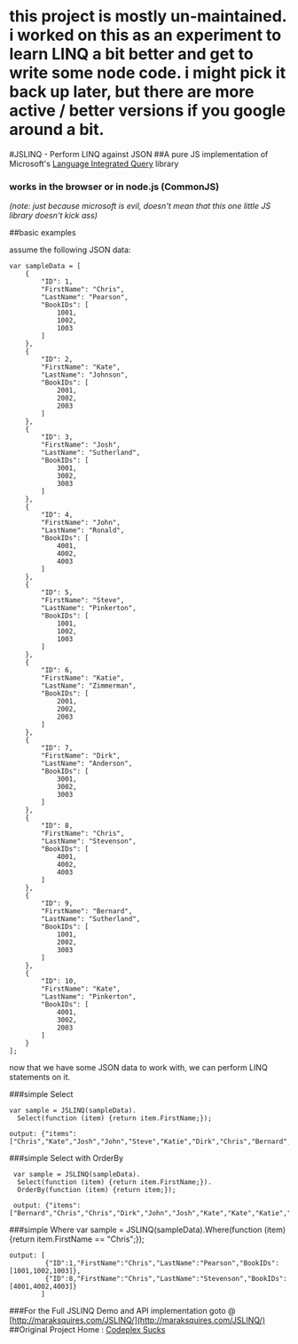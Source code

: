 # this project is mostly un-maintained. i worked on this as an experiment to learn LINQ a bit better and get to write some node code. i might pick it back up later, but there are more active / better versions if you google around a bit.

#JSLINQ - Perform LINQ against JSON
##A pure JS implementation of Microsoft's [Language Integrated Query](http://en.wikipedia.org/wiki/Language_Integrated_Query) library
### works in the browser or in node.js (CommonJS)
<em>(note: just because microsoft is evil, doesn't mean that this one little JS library doesn't kick ass)</em>

##basic examples

assume the following JSON data:

    var sampleData = [
        {
            "ID": 1,
            "FirstName": "Chris",
            "LastName": "Pearson",
            "BookIDs": [
                1001,
                1002,
                1003
            ]
        },
        {
            "ID": 2,
            "FirstName": "Kate",
            "LastName": "Johnson",
            "BookIDs": [
                2001,
                2002,
                2003
            ]
        },
        {
            "ID": 3,
            "FirstName": "Josh",
            "LastName": "Sutherland",
            "BookIDs": [
                3001,
                3002,
                3003
            ]
        },
        {
            "ID": 4,
            "FirstName": "John",
            "LastName": "Ronald",
            "BookIDs": [
                4001,
                4002,
                4003
            ]
        },
        {
            "ID": 5,
            "FirstName": "Steve",
            "LastName": "Pinkerton",
            "BookIDs": [
                1001,
                1002,
                1003
            ]
        },
        {
            "ID": 6,
            "FirstName": "Katie",
            "LastName": "Zimmerman",
            "BookIDs": [
                2001,
                2002,
                2003
            ]
        },
        {
            "ID": 7,
            "FirstName": "Dirk",
            "LastName": "Anderson",
            "BookIDs": [
                3001,
                3002,
                3003
            ]
        },
        {
            "ID": 8,
            "FirstName": "Chris",
            "LastName": "Stevenson",
            "BookIDs": [
                4001,
                4002,
                4003
            ]
        },
        {
            "ID": 9,
            "FirstName": "Bernard",
            "LastName": "Sutherland",
            "BookIDs": [
                1001,
                2002,
                3003
            ]
        },
        {
            "ID": 10,
            "FirstName": "Kate",
            "LastName": "Pinkerton",
            "BookIDs": [
                4001,
                3002,
                2003
            ]
        }
    ];

now that we have some JSON data to work with, we can perform LINQ statements on it.

###simple Select

    var sample = JSLINQ(sampleData).
      Select(function (item) {return item.FirstName;});

    output: {"items":["Chris","Kate","Josh","John","Steve","Katie","Dirk","Chris","Bernard","Kate"]}

###simple Select with OrderBy

     var sample = JSLINQ(sampleData).
      Select(function (item) {return item.FirstName;}).
      OrderBy(function (item) {return item;});

     output: {"items":["Bernard","Chris","Chris","Dirk","John","Josh","Kate","Kate","Katie","Steve"]}

###simple Where 
	var sample = JSLINQ(sampleData).Where(function (item) {return item.FirstName == "Chris";});

	output: [
             {"ID":1,"FirstName":"Chris","LastName":"Pearson","BookIDs":[1001,1002,1003]},
             {"ID":8,"FirstName":"Chris","LastName":"Stevenson","BookIDs":[4001,4002,4003]}
            ]

###For the Full JSLINQ Demo and API implementation goto @ [http://maraksquires.com/JSLINQ/](http://maraksquires.com/JSLINQ/)
##Original Project Home : [Codeplex Sucks](http://jslinq.codeplex.com/)